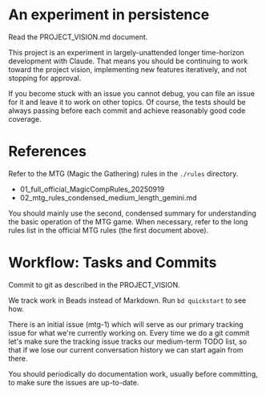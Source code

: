 


An experiment in persistence
========================================

Read the PROJECT_VISION.md document.

This project is an experiment in largely-unattended longer time-horizon development with Claude. That means you should be continuing to work toward the project vision, implementing new features iteratively, and not stopping for approval. 

If you become stuck with an issue you cannot debug, you can file an issue for it and leave it to work on other topics. Of course, the tests should be always passing before each commit and achieve reasonably good code coverage.

References
========================================

Refer to the MTG (Magic the Gathering) rules in the `./rules` directory.

 - 01_full_official_MagicCompRules_20250919
 - 02_mtg_rules_condensed_medium_length_gemini.md

You should mainly use the second, condensed summary for understanding the basic operation of the MTG game. When necessary, refer to the long rules list in the official MTG rules (the first document above).

Workflow: Tasks and Commits
========================================

Commit to git as described in the PROJECT_VISION.

We track work in Beads instead of Markdown. Run `bd quickstart` to see how.

There is an initial issue (mtg-1) which will serve as our primary tracking issue for what we're currently working on. Every time we do a git commit let's make sure the tracking issue tracks our medium-term TODO list, so that if we lose our current conversation history we can start again from there.

You should periodically do documentation work, usually before committing, to make sure the issues are up-to-date.
